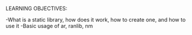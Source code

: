 LEARNING OBJECTIVES:

-What is a static library, how does it work, how to create one, and how to use it
-Basic usage of ar, ranlib, nm